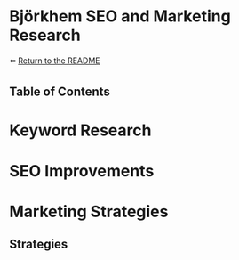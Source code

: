 # Björkhem SEO and Marketing Research

:arrow_left: [Return to the README](README.md)

## Table of Contents

# Keyword Research

# SEO Improvements

# Marketing Strategies

## Strategies

